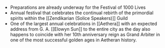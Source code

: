  
- Preparations are already underway for the Festival of 1000 Lives
- Annual festival that celebrates the continual rebirth of the primordial spirits within the [[Zendikarian (Solice Speakers)]] Guild
- One of the largest annual celebrations in [[Aethera]] with an expected address from G. A. [[Elowyn Sun]] to the entire city as the day also happens to coincide with her 10th anniversary reign as Grand Arbiter in one of the most successful golden ages in Aetheran history.
